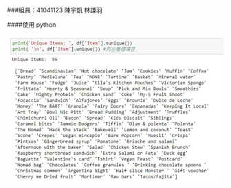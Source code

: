 ###組員：41041123 陳宇凱  林謙羽  


####使用 python  


![image](https://github.com/win94046/410411/blob/master/1.jpg)
